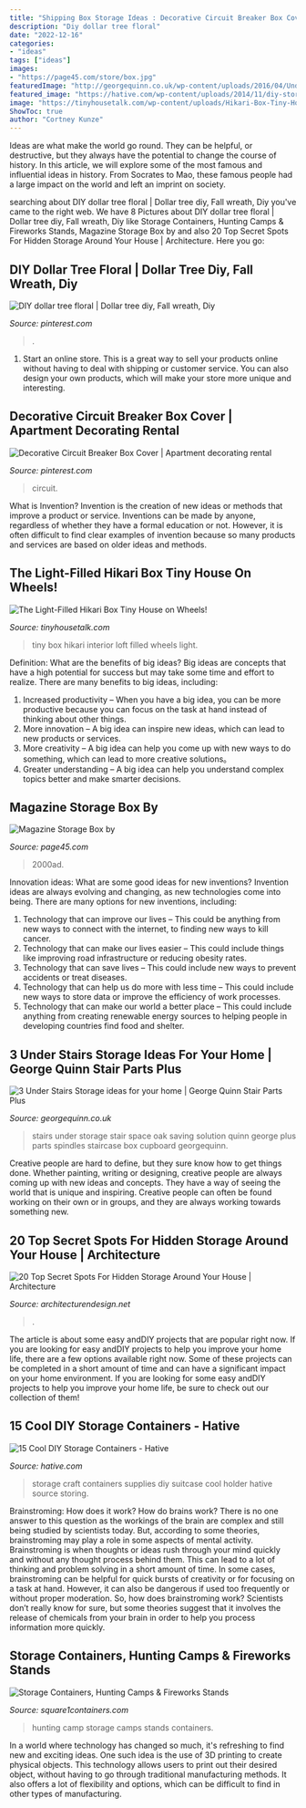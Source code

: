 ```yaml
---
title: "Shipping Box Storage Ideas : Decorative Circuit Breaker Box Cover"
description: "Diy dollar tree floral"
date: "2022-12-16"
categories:
- "ideas"
tags: ["ideas"]
images:
- "https://page45.com/store/box.jpg"
featuredImage: "http://georgequinn.co.uk/wp-content/uploads/2016/04/Under-stairs-storage-space-saving-solution-George-Quinn-Stair-Parts-Plus-5.jpg"
featured_image: "https://hative.com/wp-content/uploads/2014/11/diy-storage-containers/3-old-suitcase-craft-supplies-holder.jpg"
image: "https://tinyhousetalk.com/wp-content/uploads/Hikari-Box-Tiny-House-Interior-From-Guest-Loft-600x900.jpg"
ShowToc: true
author: "Cortney Kunze"
---
```



Ideas are what make the world go round. They can be helpful, or destructive, but they always have the potential to change the course of history. In this article, we will explore some of the most famous and influential ideas in history. From Socrates to Mao, these famous people had a large impact on the world and left an imprint on society.

	

		
searching about DIY dollar tree floral | Dollar tree diy, Fall wreath, Diy you've came to the right web. We have 8 Pictures about DIY dollar tree floral | Dollar tree diy, Fall wreath, Diy like Storage Containers, Hunting Camps &amp; Fireworks Stands, Magazine Storage Box by and also 20 Top Secret Spots For Hidden Storage Around Your House | Architecture. Here you go:
		
    
## DIY Dollar Tree Floral | Dollar Tree Diy, Fall Wreath, Diy

<img loading=lazy src="https://i.pinimg.com/736x/8f/af/45/8faf45b70e958a806bf6a6377817f593.jpg" onerror="this.onerror=null;this.src='https://tse2.mm.bing.net/th?id=OIP.Q0_X6vOF6w_LVq3T547cjgHaJ3&amp;pid=15.1';" alt="DIY dollar tree floral | Dollar tree diy, Fall wreath, Diy">

_Source: pinterest.com_

>. 

	

1. Start an online store. This is a great way to sell your products online without having to deal with shipping or customer service. You can also design your own products, which will make your store more unique and interesting.

    
## Decorative Circuit Breaker Box Cover | Apartment Decorating Rental

<img loading=lazy src="https://i.pinimg.com/736x/79/bd/c4/79bdc488534373b662797f0c031cdda2.jpg" onerror="this.onerror=null;this.src='https://tse4.mm.bing.net/th?id=OIP.iB9_XQCo3DZOeirJE30SHwAAAA&amp;pid=15.1';" alt="Decorative Circuit Breaker Box Cover | Apartment decorating rental">

_Source: pinterest.com_

>circuit. 

	

What is Invention?
Invention is the creation of new ideas or methods that improve a product or service. Inventions can be made by anyone, regardless of whether they have a formal education or not. However, it is often difficult to find clear examples of invention because so many products and services are based on older ideas and methods.

    
## The Light-Filled Hikari Box Tiny House On Wheels!

<img loading=lazy src="https://tinyhousetalk.com/wp-content/uploads/Hikari-Box-Tiny-House-Interior-From-Guest-Loft-600x900.jpg" onerror="this.onerror=null;this.src='https://tse1.mm.bing.net/th?id=OIP.33HSZiE1Dy-eqhYV_7SsaQHaLH&amp;pid=15.1';" alt="The Light-Filled Hikari Box Tiny House on Wheels!">

_Source: tinyhousetalk.com_

>tiny box hikari interior loft filled wheels light. 

	

Definition: What are the benefits of big ideas?
Big ideas are concepts that have a high potential for success but may take some time and effort to realize. There are many benefits to big ideas, including: 
1. Increased productivity – When you have a big idea, you can be more productive because you can focus on the task at hand instead of thinking about other things. 
2. More innovation – A big idea can inspire new ideas, which can lead to new products or services. 
3. More creativity – A big idea can help you come up with new ways to do something, which can lead to more creative solutions。 
4. Greater understanding – A big idea can help you understand complex topics better and make smarter decisions.

    
## Magazine Storage Box By

<img loading=lazy src="https://page45.com/store/box.jpg" onerror="this.onerror=null;this.src='https://tse1.mm.bing.net/th?id=OIP.-bfV6bJaK2jUnuEVj7-8fQHaHa&amp;pid=15.1';" alt="Magazine Storage Box by">

_Source: page45.com_

>2000ad. 

	

Innovation ideas: What are some good ideas for new inventions?
Invention ideas are always evolving and changing, as new technologies come into being. There are many options for new inventions, including: 
1) Technology that can improve our lives – This could be anything from new ways to connect with the internet, to finding new ways to kill cancer. 
2) Technology that can make our lives easier – This could include things like improving road infrastructure or reducing obesity rates. 
3) Technology that can save lives – This could include new ways to prevent accidents or treat diseases. 
4) Technology that can help us do more with less time – This could include new ways to store data or improve the efficiency of work processes. 
5) Technology that can make our world a better place – This could include anything from creating renewable energy sources to helping people in developing countries find food and shelter.

    
## 3 Under Stairs Storage Ideas For Your Home | George Quinn Stair Parts Plus

<img loading=lazy src="http://georgequinn.co.uk/wp-content/uploads/2016/04/Under-stairs-storage-space-saving-solution-George-Quinn-Stair-Parts-Plus-5.jpg" onerror="this.onerror=null;this.src='https://tse2.mm.bing.net/th?id=OIP.WLSn3Y5S9NnkT-4I199MyAHaJ4&amp;pid=15.1';" alt="3 Under Stairs Storage ideas for your home | George Quinn Stair Parts Plus">

_Source: georgequinn.co.uk_

>stairs under storage stair space oak saving solution quinn george plus parts spindles staircase box cupboard georgequinn. 

	

Creative people are hard to define, but they sure know how to get things done. Whether painting, writing or designing, creative people are always coming up with new ideas and concepts. They have a way of seeing the world that is unique and inspiring. Creative people can often be found working on their own or in groups, and they are always working towards something new.

    
## 20 Top Secret Spots For Hidden Storage Around Your House | Architecture

<img loading=lazy src="https://cdn.architecturendesign.net/wp-content/uploads/2014/09/Top-Secret-Spots-For-Hidden-Storage-22.jpg" onerror="this.onerror=null;this.src='https://tse4.mm.bing.net/th?id=OIP.B6C42fBEv6s-8IjhZq_xwwHaJx&amp;pid=15.1';" alt="20 Top Secret Spots For Hidden Storage Around Your House | Architecture">

_Source: architecturendesign.net_

>. 

	

The article is about some easy andDIY projects that are popular right now.
If you are looking for easy andDIY projects to help you improve your home life, there are a few options available right now. Some of these projects can be completed in a short amount of time and can have a significant impact on your home environment. If you are looking for some easy andDIY projects to help you improve your home life, be sure to check out our collection of them!

    
## 15 Cool DIY Storage Containers - Hative

<img loading=lazy src="https://hative.com/wp-content/uploads/2014/11/diy-storage-containers/3-old-suitcase-craft-supplies-holder.jpg" onerror="this.onerror=null;this.src='https://tse3.mm.bing.net/th?id=OIP.TKnGfSCWZWXl5ECbdYWwwwHaJ4&amp;pid=15.1';" alt="15 Cool DIY Storage Containers - Hative">

_Source: hative.com_

>storage craft containers supplies diy suitcase cool holder hative source storing. 

	

Brainstroming: How does it work?
How do brains work? There is no one answer to this question as the workings of the brain are complex and still being studied by scientists today. But, according to some theories, brainstroming may play a role in some aspects of mental activity. Brainstroming is when thoughts or ideas rush through your mind quickly and without any thought process behind them. This can lead to a lot of thinking and problem solving in a short amount of time. In some cases, brainstroming can be helpful for quick bursts of creativity or for focusing on a task at hand. However, it can also be dangerous if used too frequently or without proper moderation. So, how does brainstroming work? Scientists don’t really know for sure, but some theories suggest that it involves the release of chemicals from your brain in order to help you process information more quickly.

    
## Storage Containers, Hunting Camps &amp; Fireworks Stands

<img loading=lazy src="https://www.square1containers.com/images/HuntingCamp/TRIPLE_H_015.jpg" onerror="this.onerror=null;this.src='https://tse2.mm.bing.net/th?id=OIP.sGU8m2BOuKppyYbBfTmwzgHaFj&amp;pid=15.1';" alt="Storage Containers, Hunting Camps &amp; Fireworks Stands">

_Source: square1containers.com_

>hunting camp storage camps stands containers. 

	

In a world where technology has changed so much, it's refreshing to find new and exciting ideas. One such idea is the use of 3D printing to create physical objects. This technology allows users to print out their desired object, without having to go through traditional manufacturing methods. It also offers a lot of flexibility and options, which can be difficult to find in other types of manufacturing.


